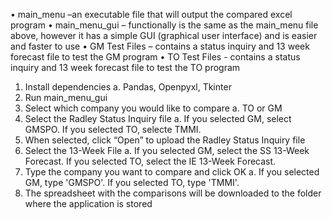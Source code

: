 •	main_menu –an executable file that will output the compared excel program 
•	main_menu_gui – functionally is the same as the main_menu file above, however it has a simple GUI (graphical user interface) and is easier and faster to use
•	GM Test Files – contains a status inquiry and 13 week forecast file to test the GM program 
•	TO Test Files - contains a status inquiry and 13 week forecast file to test the TO program 

1.  Install dependencies
  a. Pandas, Openpyxl, Tkinter
3.  Run main_menu_gui
4.	Select which company you would like to compare
  a. TO or GM 
6.	Select the Radley Status Inquiry file
  a. If you selected GM, select GMSPO. If you selected TO, selecte TMMI.
8.	When selected, click “Open” to upload the Radley Status Inquiry file
9.	Select the 13-Week File
  a. If you selected GM, select the SS 13-Week Forecast. If you selected TO, select the IE 13-Week Forecast. 
11.	Type the company you want to compare and click OK
  a. If you selected GM, type 'GMSPO'. If you selected TO, type 'TMMI'. 
13.	The spreadsheet with the comparisons will be downloaded to the folder where the application is stored 
